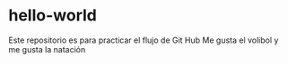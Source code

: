 # hello-world
Este repositorio es para practicar el flujo de Git Hub
Me gusta el volibol y me gusta la natación
